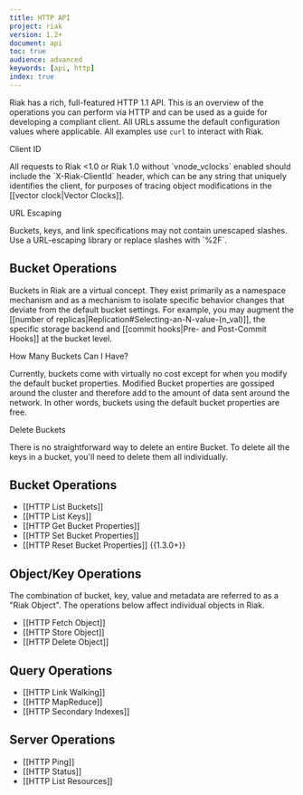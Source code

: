 ```yaml
---
title: HTTP API
project: riak
version: 1.2+
document: api
toc: true
audience: advanced
keywords: [api, http]
index: true
---
```


Riak has a rich, full-featured HTTP 1.1 API.  This is an overview of the
operations you can perform via HTTP and can be used as a guide for developing a
compliant client.  All URLs assume the default configuration values where
applicable. All examples use `curl` to interact with Riak.

<div class="note"><div class="title">Client ID</div>
<p>All requests to Riak &lt;1.0 or Riak 1.0 without `vnode_vclocks` enabled
should include the `X-Riak-ClientId` header, which can be any string that
uniquely identifies the client, for purposes of tracing object modifications in
the [[vector clock|Vector Clocks]].</p>
</div>

<div class="note"><div class="title">URL Escaping</div>
<p>Buckets, keys, and link specifications may not contain unescaped slashes. Use
a URL-escaping library or replace slashes with `%2F`.</p>
</div>

## Bucket Operations

Buckets in Riak are a virtual concept. They exist primarily as a namespace
mechanism and as a mechanism to isolate specific behavior changes that deviate
from the default bucket settings. For example, you may augment the [[number of
replicas|Replication#Selecting-an-N-value-(n_val)]], the specific storage
backend and [[commit hooks|Pre- and Post-Commit Hooks]] at the bucket level. 

<div class="info"><div class="title">How Many Buckets Can I Have?</div>
<p>Currently, buckets come with virtually no cost except for when you modify the
default bucket properties. Modified Bucket properties are gossiped around the
cluster and therefore add to the amount of data sent around the network. In
other words, buckets using the default bucket properties are free.</p>
</div>

<div class="note"><div class="title">Delete Buckets</div>
<p>There is no straightforward way to delete an entire Bucket. To delete all
the keys in a bucket, you'll need to delete them all individually.</P>
</div>

## Bucket Operations

* [[HTTP List Buckets]]
* [[HTTP List Keys]]
* [[HTTP Get Bucket Properties]]
* [[HTTP Set Bucket Properties]]
* [[HTTP Reset Bucket Properties]] {{1.3.0+}}

## Object/Key Operations 

The combination of bucket, key, value and metadata are referred to as a "Riak
Object". The operations below affect individual objects in Riak.

* [[HTTP Fetch Object]]
* [[HTTP Store Object]]
* [[HTTP Delete Object]]

## Query Operations

* [[HTTP Link Walking]]
* [[HTTP MapReduce]]
* [[HTTP Secondary Indexes]]

<!-- ## Luwak Operations (Large Objects)

Luwak is an optional interface that automatically segments large files across
multiple Riak Objects.

* [[HTTP Get Luwak Properties]]
* [[HTTP List Luwak Keys]]
* [[HTTP Fetch Luwak Object]]
* [[HTTP Store Luwak Object]]
* [[HTTP Delete Luwak Object]]
 -->

## Server Operations

* [[HTTP Ping]]
* [[HTTP Status]]
* [[HTTP List Resources]]
